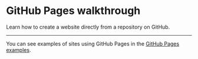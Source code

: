 # GitHub Pages walkthrough
Learn how to create a website directly from a repository on GitHub.

---

You can see examples of sites using GitHub Pages in the [GitHub Pages examples](https://github.com/collections/github-pages-examples).
